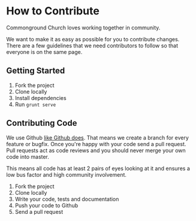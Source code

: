 # How to Contribute

Commonground Church loves working together in community.

We want to make it as easy as possible for you to contribute changes. There are
a few guidelines that we need contributors to follow so that everyone is on the
same page.

## Getting Started

1. Fork the project
2. Clone locally
3. Install dependencies
4. Run ```grunt serve```

## Contributing Code

We use Github [like Github does](http://www.youtube.com/watch?v=qyz3jkOBbQY).
That means we create a branch for every feature or bugfix. Once you're happy
with your code send a pull request. Pull requests act as code reviews and you
should never merge your own code into master.

This means all code has at least 2 pairs of eyes looking at it and ensures
a low bus factor and high community involvement.

1. Fork the project
2. Clone locally
3. Write your code, tests and documentation
4. Push your code to Github
5. Send a pull request
